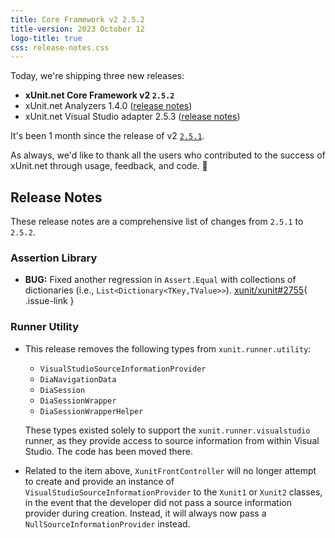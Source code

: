 ```yaml
---
title: Core Framework v2 2.5.2
title-version: 2023 October 12
logo-title: true
css: release-notes.css
---
```


Today, we're shipping three new releases:

* **xUnit.net Core Framework v2 `2.5.2`**
* xUnit.net Analyzers 1.4.0 ([release notes](/releases/analyzers/1.4.0))
* xUnit.net Visual Studio adapter 2.5.3 ([release notes](/releases/visualstudio/2.5.3))

It's been 1 month since the release of v2 [`2.5.1`](2.5.1).

As always, we'd like to thank all the users who contributed to the success of xUnit.net through usage, feedback, and code. 🎉

## Release Notes

These release notes are a comprehensive list of changes from `2.5.1` to `2.5.2`.

### Assertion Library

* **BUG:** Fixed another regression in `Assert.Equal` with collections of dictionaries (i.e., `List<Dictionary<TKey,TValue>>`). [xunit/xunit#2755](https://github.com/xunit/xunit/issues/2755#issuecomment-1731286288){ .issue-link }

### Runner Utility

* This release removes the following types from `xunit.runner.utility`:

  * `VisualStudioSourceInformationProvider`
  * `DiaNavigationData`
  * `DiaSession`
  * `DiaSessionWrapper`
  * `DiaSessionWrapperHelper`

  These types existed solely to support the `xunit.runner.visualstudio` runner, as they provide access to source information from within Visual Studio. The code has been moved there.

* Related to the item above, `XunitFrontController` will no longer attempt to create and provide an instance of `VisualStudioSourceInformationProvider` to the `Xunit1` or `Xunit2` classes, in the event that the developer did not pass a source information provider during creation. Instead, it will always now pass a `NullSourceInformationProvider` instead.
